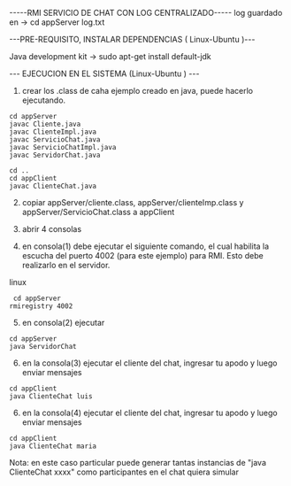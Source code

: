-----RMI SERVICIO DE CHAT CON LOG CENTRALIZADO-----
log guardado en -> cd appServer
                   log.txt

---PRE-REQUISITO, INSTALAR DEPENDENCIAS ( Linux-Ubuntu )---

Java development kit -> sudo apt-get install default-jdk

--- EJECUCION EN EL SISTEMA (Linux-Ubuntu ) ---

1) crear los .class de caha ejemplo creado en java, puede hacerlo ejecutando.

```
cd appServer
javac Cliente.java
javac ClienteImpl.java
javac ServicioChat.java
javac ServicioChatImpl.java
javac ServidorChat.java

cd ..
cd appClient
javac ClienteChat.java
```

2) copiar appServer/cliente.class, appServer/clienteImp.class y appServer/ServicioChat.class a appClient


3) abrir 4 consolas

4) en consola(1) debe ejecutar el siguiente comando, el cual habilita la escucha del puerto 4002 (para este ejemplo) para RMI. Esto debe realizarlo en el servidor.

linux
```
 cd appServer
rmiregistry 4002
```
5) en consola(2) ejecutar

```
cd appServer
java ServidorChat
```

6) en la consola(3) ejecutar el cliente del chat, ingresar tu apodo y luego enviar mensajes

```
cd appClient
java ClienteChat luis
```
6) en la consola(4) ejecutar el cliente del chat, ingresar tu apodo y luego enviar mensajes

```
cd appClient
java ClienteChat maria
```

Nota: en este caso particular puede generar tantas instancias de "java ClienteChat xxxx" como participantes en el chat quiera simular